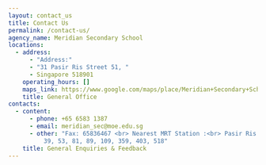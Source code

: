 ```yaml
---
layout: contact_us
title: Contact Us
permalink: /contact-us/
agency_name: Meridian Secondary School
locations:
  - address:
      - "Address:"
      - "31 Pasir Ris Street 51, "
      - Singapore 518901
    operating_hours: []
    maps_link: https://www.google.com/maps/place/Meridian+Secondary+School/@1.3675302,103.9470778,17z/data=!3m1!4b1!4m5!3m4!1s0x31da3da8a08e84d9:0xee2d8fd46ff8a46e!8m2!3d1.3675302!4d103.9492665?hl=en
    title: General Office
contacts:
  - content:
      - phone: +65 6583 1387
      - email: meridian_sec@moe.edu.sg
      - other: "Fax: 65836467 <br> Nearest MRT Station :<br> Pasir Ris MRT <br> Buses :
          39, 53, 81, 89, 109, 359, 403, 518"
    title: General Enquiries & Feedback
---
```

